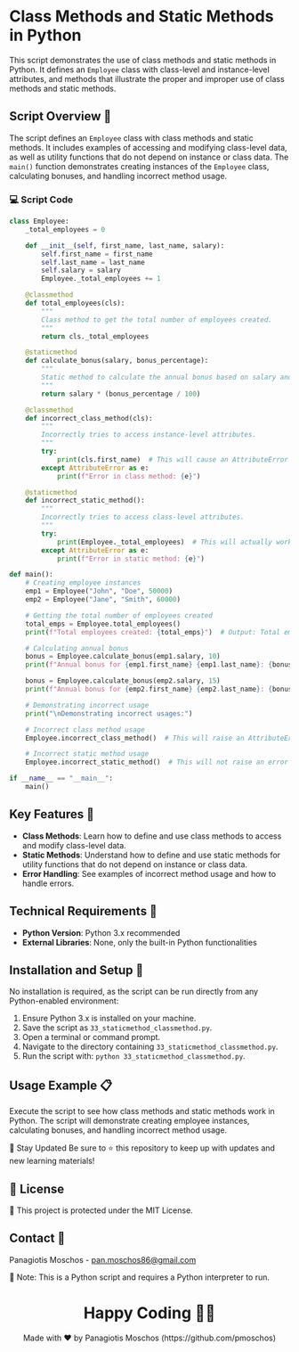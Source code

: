 # Class Methods and Static Methods in Python

This script demonstrates the use of class methods and static methods in Python. It defines an `Employee` class with class-level and instance-level attributes, and methods that illustrate the proper and improper use of class methods and static methods.

## Script Overview 📘

The script defines an `Employee` class with class methods and static methods. It includes examples of accessing and modifying class-level data, as well as utility functions that do not depend on instance or class data. The `main()` function demonstrates creating instances of the `Employee` class, calculating bonuses, and handling incorrect method usage.

### :computer: Script Code

```python
class Employee:
    _total_employees = 0

    def __init__(self, first_name, last_name, salary):
        self.first_name = first_name
        self.last_name = last_name
        self.salary = salary
        Employee._total_employees += 1

    @classmethod
    def total_employees(cls):
        """
        Class method to get the total number of employees created.
        """
        return cls._total_employees

    @staticmethod
    def calculate_bonus(salary, bonus_percentage):
        """
        Static method to calculate the annual bonus based on salary and bonus percentage.
        """
        return salary * (bonus_percentage / 100)

    @classmethod
    def incorrect_class_method(cls):
        """
        Incorrectly tries to access instance-level attributes.
        """
        try:
            print(cls.first_name)  # This will cause an AttributeError
        except AttributeError as e:
            print(f"Error in class method: {e}")

    @staticmethod
    def incorrect_static_method():
        """
        Incorrectly tries to access class-level attributes.
        """
        try:
            print(Employee._total_employees)  # This will actually work since we access class-level attribute directly
        except AttributeError as e:
            print(f"Error in static method: {e}")

def main():
    # Creating employee instances
    emp1 = Employee("John", "Doe", 50000)
    emp2 = Employee("Jane", "Smith", 60000)

    # Getting the total number of employees created
    total_emps = Employee.total_employees()
    print(f"Total employees created: {total_emps}")  # Output: Total employees created: 2

    # Calculating annual bonus
    bonus = Employee.calculate_bonus(emp1.salary, 10)
    print(f"Annual bonus for {emp1.first_name} {emp1.last_name}: {bonus}")  # Output: Annual bonus for John Doe: 5000.0

    bonus = Employee.calculate_bonus(emp2.salary, 15)
    print(f"Annual bonus for {emp2.first_name} {emp2.last_name}: {bonus}")  # Output: Annual bonus for Jane Smith: 9000.0

    # Demonstrating incorrect usage
    print("\nDemonstrating incorrect usages:")

    # Incorrect class method usage
    Employee.incorrect_class_method()  # This will raise an AttributeError

    # Incorrect static method usage
    Employee.incorrect_static_method()  # This will not raise an error but is shown for demonstration

if __name__ == "__main__":
    main()
```

## Key Features 🌟
- **Class Methods**: Learn how to define and use class methods to access and modify class-level data.
- **Static Methods**: Understand how to define and use static methods for utility functions that do not depend on instance or class data.
- **Error Handling**: See examples of incorrect method usage and how to handle errors.

## Technical Requirements 🔧
- **Python Version**: Python 3.x recommended
- **External Libraries**: None, only the built-in Python functionalities

## Installation and Setup 🚀
No installation is required, as the script can be run directly from any Python-enabled environment:

1. Ensure Python 3.x is installed on your machine.
2. Save the script as `33_staticmethod_classmethod.py`.
3. Open a terminal or command prompt.
4. Navigate to the directory containing `33_staticmethod_classmethod.py`.
5. Run the script with: `python 33_staticmethod_classmethod.py`.

## Usage Example 📋
Execute the script to see how class methods and static methods work in Python. The script will demonstrate creating employee instances, calculating bonuses, and handling incorrect method usage.

📢 Stay Updated
Be sure to ⭐ this repository to keep up with updates and new learning materials!

## 📄 License
🔐 This project is protected under the MIT License.

## Contact 📧
Panagiotis Moschos - pan.moschos86@gmail.com

🔗 Note: This is a Python script and requires a Python interpreter to run.

<h1 align="center">Happy Coding 👨‍💻</h1>
<p align="center">
  Made with ❤️ by Panagiotis Moschos (https://github.com/pmoschos)
</p>
